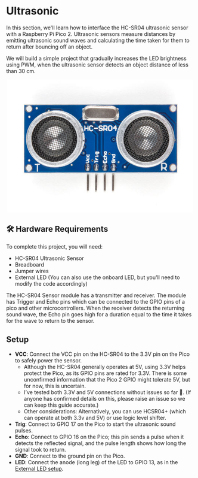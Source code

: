 # Ultrasonic

In this section, we'll learn how to interface the HC-SR04 ultrasonic sensor with a Raspberry Pi Pico 2. Ultrasonic sensors measure distances by emitting ultrasonic sound waves and calculating the time taken for them to return after bouncing off an object.
 
 We will build a simple project that gradually increases the LED brightness using PWM, when the ultrasonic sensor detects an object distance of less than 30 cm.

<img style="display: block; margin: auto;width:500px" alt="pico2" src="../images/hc-sr04-ultrasonic.jpg"/>

## 🛠 Hardware Requirements
To complete this project, you will need:

- HC-SR04 Ultrasonic Sensor
- Breadboard
- Jumper wires
- External LED (You can also use the onboard LED, but you'll need to modify the code accordingly)

The HC-SR04 Sensor module has a transmitter and receiver. The module has Trigger and Echo pins which can be connected to the GPIO pins of a pico and other microcontrollers. When the receiver detects the returning sound wave, the Echo pin goes high for a duration equal to the time it takes for the wave to return to the sensor.

## Setup
- **VCC**: Connect the VCC pin on the HC-SR04 to the 3.3V pin on the Pico to safely power the sensor. 
    - Although the HC-SR04 generally operates at 5V, using 3.3V helps protect the Pico, as its GPIO pins are rated for 3.3V. There is some unconfirmed information that the Pico 2 GPIO might tolerate 5V, but for now, this is uncertain. 
    - I’ve tested both 3.3V and 5V connections without issues so far 🤞. (If anyone has confirmed details on this, please raise an issue so we can keep this guide accurate.)
    - Other considerations: Alternatively, you can use HCSR04+ (which can operate at both 3.3v and 5V) or use logic level shifter.
- **Trig**: Connect to GPIO 17 on the Pico to start the ultrasonic sound pulses.
- **Echo**: Connect to GPIO 16 on the Pico; this pin sends a pulse when it detects the reflected signal, and the pulse length shows how long the signal took to return.
- **GND**: Connect to the ground pin on the Pico.
- **LED**: Connect the anode (long leg) of the LED to GPIO 13, as in the [External LED setup](../blinky/external-led.md).
